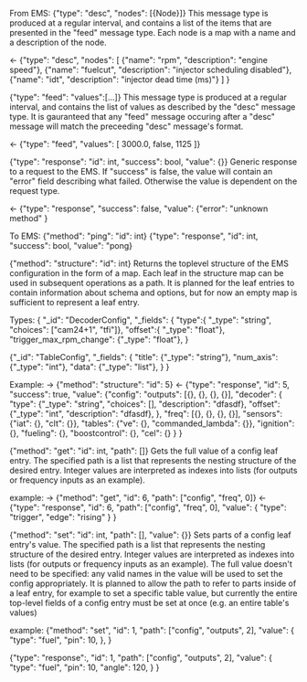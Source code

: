 From EMS:
{"type": "desc", "nodes": [{Node}]}
This message type is produced at a regular interval, and contains a list of the
items that are presented in the "feed" message type.  Each node is a map with a
name and a description of the node.

<- {"type": "desc", "nodes": 
     [
       {"name": "rpm", "description": "engine speed"},
       {"name": "fuelcut", "description": "injector scheduling disabled"},
       {"name": "idt", "description": "injector dead time (ms)"}
     ]
   }

{"type": "feed": "values":[...]}
This message type is produced at a regular interval, and contains the list of
values as described by the "desc" message type.  It is gauranteed that any
"feed" message occuring after a "desc" message will match the preceeding "desc"
message's format.

<- {"type": "feed", "values": [ 3000.0, false, 1125 ]}

{"type": "response": "id": int, "success": bool, "value": {}}
Generic response to a request to the EMS.  If "success" is false, the value will
contain an "error" field describing what failed. Otherwise the value is
dependent on the request type.

<- {"type": "response", "success": false, "value":
     {"error": "unknown method"
   }

To EMS:
{"method": "ping": "id": int}
{"type": "response", "id": int, "success": bool, "value": "pong}

{"method": "structure": "id": int}
Returns the toplevel structure of the EMS configuration in the form of a map.
Each leaf in the structure map can be used in subsequent operations as a path.
It is planned for the leaf entries to contain information about schema and
options, but for now an empty map is sufficient to represent a leaf entry.


Types:
{
  "_id": "DecoderConfig",
  "_fields": {
    "type":{ "_type": "string", "choices": ["cam24+1", "tfi"]},
    "offset":{ "_type": "float"},
    "trigger_max_rpm_change": {"_type": "float"},
  }

  {"_id": "TableConfig",
    "_fields": {
      "title": {"_type": "string"},
      "num_axis": {"_type": "int"},
      "data": {"_type": "list"},
    }
  }
   


Example:
-> {"method": "structure": "id": 5}
<- {"type": "response", "id": 5, "success": true, "value":
     {"config": 
       "outputs": [{}, {}, {}, {}],
       "decoder": {
         "type": {"_type": "string", "choices": [], "description": "dfasdf},
         "offset": {"_type": "int", "description": "dfasdf},
       },
       "freq": [{}, {}, {}, {}],
       "sensors": {"iat": {}, "clt": {}},
       "tables": {"ve": {}, "commanded_lambda": {}},
       "ignition": {},
       "fueling": {},
       "boostcontrol": {},
       "cel": {}
     }
   }

{"method": "get": "id": int, "path": []}
Gets the full value of a config leaf entry. The specified path is a list that
represents the nesting structure of the desired entry.  Integer values are
interpreted as indexes into lists (for outputs or frequency inputs as an
example).

example:
-> {"method": "get", "id": 6, "path": ["config", "freq", 0]}
<- {"type": "response", "id": 6, "path": ["config", "freq", 0], "value":
     {
       "type": "trigger",
       "edge": "rising"
     }
  }

{"method": "set": "id": int, "path": [], "value": {}}
Sets parts of a config leaf entry's value. The specified path is a list that
represents the nesting structure of the desired entry.  Integer values are
interpreted as indexes into lists (for outputs or frequency inputs as an
example). The full value doesn't need to be specified: any valid names in the
value will be used to set the config appropriately.  It is planned to allow the
path to refer to parts inside of a leaf entry, for example to set a specific
table value, but currently the entire top-level fields of a config entry must be
set at once (e.g. an entire table's values)
 

example:
{"method": "set", "id": 1, "path": ["config", "outputs", 2], "value":
  {
    "type": "fuel",
    "pin": 10,
  },
}

{"type": "response":, "id": 1, "path": ["config", "outputs", 2], "value": 
  {
    "type": "fuel",
      "pin": 10,
      "angle": 120,
  }
}

